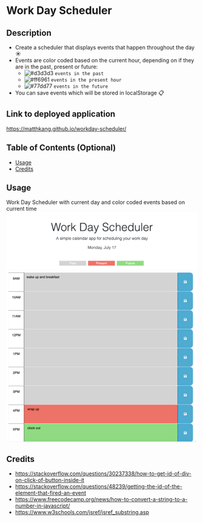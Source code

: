 # Work Day Scheduler

## Description

- Create a scheduler that displays events that happen throughout the day ☀️
- Events are color coded based on the current hour, depending on if they are in the past, present or future:
  - ![#d3d3d3](https://placehold.co/15x15/d3d3d3/d3d3d3.png) `events in the past`
  - ![#ff6961](https://placehold.co/15x15/ff6961/ff6961.png) `events in the present hour`
  - ![#77dd77](https://placehold.co/15x15/77dd77/77dd77.png) `events in the future`
- You can save events which will be stored in localStorage 📋

## Link to deployed application
https://matthkang.github.io/workday-scheduler/


## Table of Contents (Optional)

- [Usage](#usage)
- [Credits](#credits)


## Usage
Work Day Scheduler with current day and color coded events based on current time
![Work Day Scheduler](assets/images/scheduler.png)
![Color-coded Appointments](assets/images/events.png)


## Credits

- https://stackoverflow.com/questions/30237338/how-to-get-id-of-div-on-click-of-button-inside-it
- https://stackoverflow.com/questions/48239/getting-the-id-of-the-element-that-fired-an-event
- https://www.freecodecamp.org/news/how-to-convert-a-string-to-a-number-in-javascript/
- https://www.w3schools.com/jsref/jsref_substring.asp
